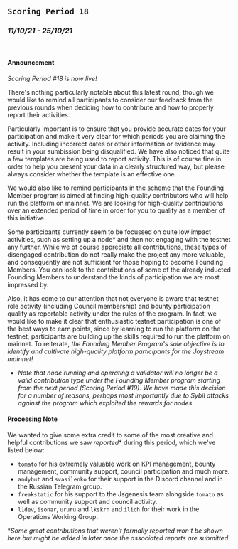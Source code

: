 ## `Scoring Period 18`
### _11/10/21 - 25/10/21_
<br>

#### Announcement

_Scoring Period #18 is now live!_

There's nothing particularly notable about this latest round, though we would like to remind all participants to consider our feedback from the previous rounds when deciding how to contribute and how to properly report their activities.

Particularly important is to ensure that you provide accurate dates for your participation and make it very clear for which periods you are claiming the activity. Including incorrect dates or other information or evidence may result in your sumbission being disqualified. We have also noticed that quite a few templates are being used to report activity. This is of course fine in order to help you present your data in a clearly structured way, but please always consider whether the template is an effective one.

We would also like to remind participants in the scheme that the Founding Member program is aimed at finding high-quality contributors who will help run the platform on mainnet. We are looking for high-quality contributions over an extended period of time in order for you to qualify as a member of this initiative.

Some participants currently seem to be focussed on quite low impact activities, such as setting up a node* and then not engaging with the testnet any further. While we of course appreciate all contributions, these types of disengaged contribution do not really make the project any more valuable, and consequently are not sufficient for those hoping to become Founding Members. You can look to the contributions of some of the already inducted Founding Members to understand the kinds of participation we are most impressed by.

Also, it has come to our attention that not everyone is aware that testnet role activity (including Council membership) and bounty participation qualify as reportable activity under the rules of the program. In fact, we would like to make it clear that enthusiastic testnet participation is one of the best ways to earn points, since by learning to run the platform on the testnet, participants are building up the skills required to run the platform on mainnet. To reiterate, _the Founding Member Program's sole objective is to identify and cultivate high-quality platform participants for the Joystream mainnet!_

* _Note that node running and operating a validator will no longer be a valid contribution type under the Founding Member program starting from the next period (Scoring Period #19). We have made this decision for a number of reasons, perhaps most importantly due to Sybil attacks against the program which exploited the rewards for nodes._


#### Processing Note

We wanted to give some extra credit to some of the most creative and helpful contributions we saw _reported_* during this period, which we've listed below:

- `tomato` for his extremely valuable work on KPI management, bounty management, community support, council participation and much more.
- `andybut` and `svasilenko` for their support in the Discord channel and in the Russian Telegram group.
- `freakstatic` for his support to the Jsgenesis team alongside `tomato` as well as community support and council activity.
- `l1dev`, `isonar`, `ururu` and `lkskrn` and `ilich` for their work in the Operations Working Group.

*_Some great contributions that weren't formally reported won't be shown here but might be added in later once the associated reports are submitted._
